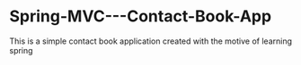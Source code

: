 # Spring-MVC---Contact-Book-App
This is a simple contact book application created with the motive of learning spring
